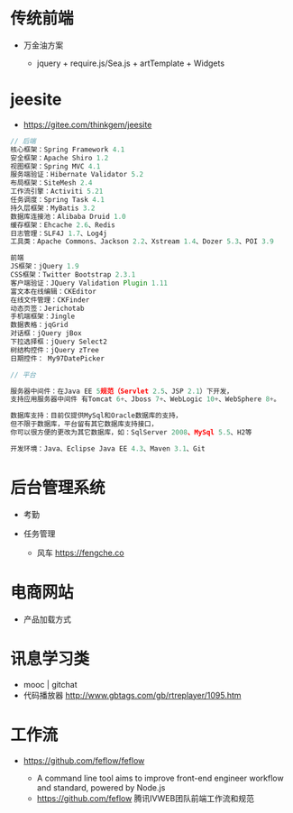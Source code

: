 # 传统前端

- 万金油方案

  - jquery + require.js/Sea.js + artTemplate + Widgets


# jeesite

- <https://gitee.com/thinkgem/jeesite>

```javascript
// 后端
核心框架：Spring Framework 4.1
安全框架：Apache Shiro 1.2
视图框架：Spring MVC 4.1
服务端验证：Hibernate Validator 5.2
布局框架：SiteMesh 2.4
工作流引擎：Activiti 5.21
任务调度：Spring Task 4.1
持久层框架：MyBatis 3.2
数据库连接池：Alibaba Druid 1.0
缓存框架：Ehcache 2.6、Redis
日志管理：SLF4J 1.7、Log4j
工具类：Apache Commons、Jackson 2.2、Xstream 1.4、Dozer 5.3、POI 3.9

前端
JS框架：jQuery 1.9
CSS框架：Twitter Bootstrap 2.3.1
客户端验证：JQuery Validation Plugin 1.11
富文本在线编辑：CKEditor
在线文件管理：CKFinder
动态页签：Jerichotab
手机端框架：Jingle
数据表格：jqGrid
对话框：jQuery jBox
下拉选择框：jQuery Select2
树结构控件：jQuery zTree
日期控件： My97DatePicker

// 平台

服务器中间件：在Java EE 5规范（Servlet 2.5、JSP 2.1）下开发，
支持应用服务器中间件 有Tomcat 6+、Jboss 7+、WebLogic 10+、WebSphere 8+。

数据库支持：目前仅提供MySql和Oracle数据库的支持，
但不限于数据库，平台留有其它数据库支持接口，
你可以很方便的更改为其它数据库，如：SqlServer 2008、MySql 5.5、H2等

开发环境：Java、Eclipse Java EE 4.3、Maven 3.1、Git
```

# 后台管理系统

- 考勤
- 任务管理

  - 风车 <https://fengche.co>

# 电商网站

- 产品加载方式

# 讯息学习类

- mooc | gitchat
- 代码播放器 <http://www.gbtags.com/gb/rtreplayer/1095.htm>


# 工作流

- <https://github.com/feflow/feflow>

  - A command line tool aims to improve front-end engineer workflow and standard, powered by Node.js
  - <https://github.com/feflow> 腾讯IVWEB团队前端工作流和规范
